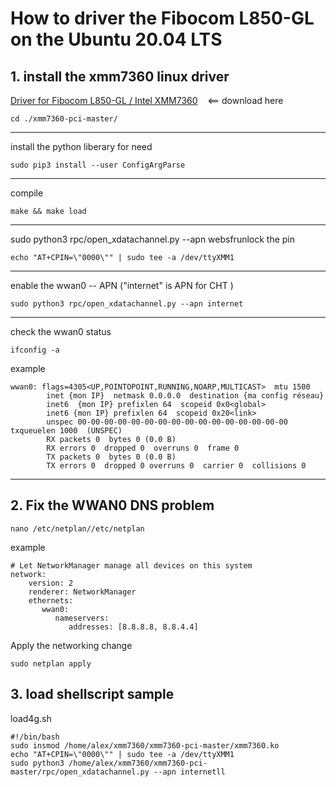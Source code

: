 # How to driver the Fibocom L850-GL on the Ubuntu 20.04 LTS

## 1\. install the xmm7360 linux driver

[Driver for Fibocom L850-GL / Intel XMM7360](https://github.com/xmm7360/xmm7360-pci "Driver for Fibocom L850-GL / Intel XMM7360 ")    <== download here

```shell
cd ./xmm7360-pci-master/
```

***
install the python liberary for need

```
sudo pip3 install --user ConfigArgParse
```
***
compile

```
make && make load
```

***
sudo python3 rpc/open_xdatachannel.py --apn websfrunlock the pin


```
echo "AT+CPIN=\"0000\"" | sudo tee -a /dev/ttyXMM1
```
***

enable the wwan0 -- APN ("internet" is APN for CHT )

```
sudo python3 rpc/open_xdatachannel.py --apn internet
```

* * *

check the wwan0 status

```
ifconfig -a
```

example
```
wwan0: flags=4305<UP,POINTOPOINT,RUNNING,NOARP,MULTICAST>  mtu 1500
        inet {mon IP}  netmask 0.0.0.0  destination {ma config réseau}
        inet6  {mon IP} prefixlen 64  scopeid 0x0<global>
        inet6 {mon IP} prefixlen 64  scopeid 0x20<link>
        unspec 00-00-00-00-00-00-00-00-00-00-00-00-00-00-00-00  txqueuelen 1000  (UNSPEC)
        RX packets 0  bytes 0 (0.0 B)
        RX errors 0  dropped 0  overruns 0  frame 0
        TX packets 0  bytes 0 (0.0 B)
        TX errors 0  dropped 0 overruns 0  carrier 0  collisions 0
```
***

## 2\. Fix the WWAN0 DNS problem

```
nano /etc/netplan//etc/netplan
```

example

```
# Let NetworkManager manage all devices on this system
network:
    version: 2
    renderer: NetworkManager
    ethernets:
       wwan0:
          nameservers:
             addresses: [8.8.8.8, 8.8.4.4]
```

Apply the networking change
```
sudo netplan apply
```

## 3\. load shellscript sample

load4g.sh

```shell
#!/bin/bash
sudo insmod /home/alex/xmm7360/xmm7360-pci-master/xmm7360.ko
echo "AT+CPIN=\"0000\"" | sudo tee -a /dev/ttyXMM1
sudo python3 /home/alex/xmm7360/xmm7360-pci-master/rpc/open_xdatachannel.py --apn internetll
```



